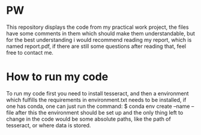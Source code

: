 # PW
This repository displays the code from my practical work project, the files have some comments in them which should make them understandable, but for the best understanding i would recommend reading my report, which is named report.pdf, if there are still some questions after reading that, feel free to contact me.

# How to run my code
To run my code first you need to install tesseract, and then a environment which fulfills the requirements in environment.txt needs to be installed, if one has conda, one can just run the command:
$ conda env create –name <environment name> –file <filepath
of environment.yaml>
after this the environment should be set up and the only thing left to change in the code would be some absolute paths, like the path of tesseract, or where data is stored.

